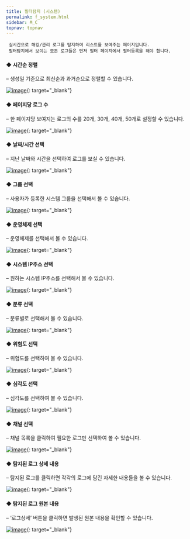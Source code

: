 ```yaml
---
title: 필터탐지 (시스템)
permalink: f_system.html
sidebar: M_C
topnav: topnav
---
```


     실시간으로 해킹/관리 로그를 탐지하여 리스트를 보여주는 페이지입니다.
     필터탐지에서 보이는 모든 로그들은 먼저 필터 페이지에서 필터등록을 해야 합니다.

#### ◆ 시간순 정렬
– 생성일 기준으로 최신순과 과거순으로 정렬할 수 있습니다.

 [![image](/docs/images/Manual/common/filter/system/1.png)](/docs/images/Manual/common/filter/system/1.png){: target="_blank"}

#### ◆ 페이지당 로그 수
– 한 페이지당 보여지는 로그의 수를 20개, 30개, 40개, 50개로 설정할 수 있습니다.

[![image](/docs/images/Manual/common/filter/system/2.png)](/docs/images/Manual/common/filter/system/2.png){: target="_blank"}

#### ◆ 날짜/시간 선택
– 지난 날짜와 시간을 선택하여 로그를 보실 수 있습니다.

[![image](/docs/images/Manual/common/filter/system/3.png)](/docs/images/Manual/common/filter/system/3.png){: target="_blank"} 

#### ◆ 그룹 선택
– 사용자가 등록한 시스템 그룹을 선택해서 볼 수 있습니다.

[![image](/docs/images/Manual/common/filter/system/4.png)](/docs/images/Manual/common/filter/system/4.png){: target="_blank"}

#### ◆ 운영체제 선택
– 운영체제를 선택해서 볼 수 있습니다.

[![image](/docs/images/Manual/common/filter/system/5.png)](/docs/images/Manual/common/filter/system/5.png){: target="_blank"}

#### ◆ 시스템 IP주소 선택
– 원하는 시스템 IP주소를 선택해서 볼 수 있습니다.

[![image](/docs/images/Manual/common/filter/system/6.png)](/docs/images/Manual/common/filter/system/6.png){: target="_blank"}

#### ◆ 분류 선택
– 분류별로 선택해서 볼 수 있습니다.

[![image](/docs/images/Manual/common/filter/system/7.png)](/docs/images/Manual/common/filter/system/7.png){: target="_blank"}

#### ◆ 위험도 선택
– 위험도를 선택하여 볼 수 있습니다.

[![image](/docs/images/Manual/common/filter/system/8.png)](/docs/images/Manual/common/filter/system/8.png){: target="_blank"}
 
#### ◆ 심각도 선택
– 심각도를 선택하여 볼 수 있습니다.

[![image](/docs/images/Manual/common/filter/system/9.png)](/docs/images/Manual/common/filter/system/9.png){: target="_blank"}

#### ◆ 채널 선택
– 채널 목록을 클릭하여 필요한 로그만 선택하여 볼 수 있습니다.

[![image](/docs/images/Manual/common/filter/system/10.png)](/docs/images/Manual/common/filter/system/10.png){: target="_blank"}


#### ◆ 탐지된 로그 상세 내용
– 탐지된 로그를 클릭하면 각각의 로그에 담긴 자세한 내용들을 볼 수 있습니다.

[![image](/docs/images/Manual/common/filter/system/11.png)](/docs/images/Manual/common/filter/system/11.png){: target="_blank"}
 
#### ◆ 탐지된 로그 원본 내용
– ‘로그상세’ 버튼을 클릭하면 발생된 원본 내용을 확인할 수 있습니다.

[![image](/docs/images/Manual/common/filter/system/12.png)](/docs/images/Manual/common/filter/system/12.png){: target="_blank"}